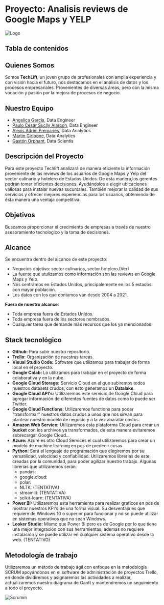 # **Proyecto: Analisis reviews de Google Maps y YELP**


![Logo](https://user-images.githubusercontent.com/65837646/224367690-15359db3-7c2e-4ee4-9bfd-347ed091df9e.jpeg)


## **Tabla de contenidos**


## **Quienes Somos**

Somos **TechLift**, un joven grupo de profesionales con amplia experiencia y con visión hacia el futuro, nos destacamos en el análisis de datos y los procesos empresariales.
Provenientes de diversas áreas, pero con la misma vocación y pasión por la mejora de procesos de negocio.

## **Nuestro Equipo**

- [Angelica García](https://github.com/hikikae), Data Engineer
- [Paulo Cesar Suclly Alarcon](https://github.com/paulox300), Data Engineer
- [Alexis Adriel Premaries](https://github.com/lexio7), Data Analytics
- [Martin Giribone](https://github.com/MartinGiribonee), Data Analytics
- [Gastón Orphant](https://github.com/GastonOrphant), Data Scientis


## **Descripción del Proyecto**

Para este proyecto Techlift analizará de manera eficiente la información proveniente de las reviews de los usuarios de Google Maps y Yelp del sector culinario y hotelero de Estados Unidos. De esta manera,los gerentes podrán tomar eficientes decisiones. Ayudándolos a elegir ubicaciones valiosas para instalar nuevas sucursales. También mejorar la calidad de sus servicios y ofrecer mejores experiencias para los usuarios, obteniendo de ésta manera una ventaja competitiva.



## **Objetivos**

Buscamos proporcionar el crecimiento de empresas a través de nuestro asesoramiento tecnologico y la toma de decisiones.


## **Alcance**

Se encuentra dentro del alcance de este proyecto:
- Negocios objetivo: sector culinarios, sector hotelero.(Ver)
- La fuente que utulizamos como información son las reviews en Google Maps y Yelp.
- Nos centramos en Estados Unidos, principalemente en los 5 estados con mayor población.
- Los datos con los que contamos van desde 2004 a 2021.
    
 **Fuera de nuestro alcance**:
- Toda empresa fuera de Estados Unidos.
- Toda empresa fuera de los sectores nombrados.
- Cualquier tarea que demande más recursos que los ya mencionados.




## **Stack tecnológico**

- **Github:** Para subir nuestro repositorio.
- **Trello:** Organización de nuestras tareas.
- **Visual Studio Code:** Software que utilizamos para trabajar de forma local en el proyecto.
- **Google Colab:** Lo utilizamos para trabajar en el proyecto de forma colaborativa y en la nube. 
- **Google Cloud Storage:** Servicio Cloud en el que subiremos todos nuestros datasets crudos, con esto generamos un **Datalake**.
- **Google Cloud API's:** Utilizaremos este servicio de Google Cloud para agregar información de diferentes fuentes de datos como lo puede ser Twitter.
- **Google Cloud Functions:** Utilizaremos functions para poder "transformar" nuestros datos crudos a unos que nos sirvan para plantear nuestro modelo de negocio y a la vez abaratar costos.
- **Amazon Web Service:** Utilizaremos esta plataforma Cloud para crear un **bucket** con los archivos ya transformados, de esta manera evitaremos sobrecargar Google Cloud...
- **Azure:** Azure es otro Cloud Services el cual utilizaremos para crear un modelo de machine learning en pos de predecir cosas 
- **Python:** Será el lenguaje de programación que elegiremos por su versatilidad, velocidad y confiabilidad.
Utilizaremos librerias de este, creadas por la comunidad, para poder agilizar nuestro trabajo.
Algunas librerias que utilizaremos serán:
    - pandas:
    - google.cloud:
    - polar:
    - NLTK: (TENTATIVA)
    - streamlit: (TENTATIVA)
    - scikit-learn: (TENTATIVA)
- **Power BI:** Utilizaremos esta herramienta para realizar graficos en pos de mostrar nuestros KPI's de una forma visual. Su desventaja es que requiere de Windows 10 o superior para funcionar y no se puede utilizar en sistemas operativos que no sean Windows.
- **Looker Studio:** Mismo que Power BI pero es de Google por lo que tiene una mejor integración con sus herramientas, ademas no requiere instalación y se puede utilizar en cualquier sistema operativo desde la web. (TENTATIVO)


## **Metodología de trabajo**

Utilizaremos un método de trabajo ágil con enfoque en la metodología SCRUM apoyándonos en el software de administración de proyectos Trello, en donde dividiremos y asignaremos las actividades a realizar, actualizaremos nuestro diagrama de Gantt y mantendremos un seguimiento a todo el proyecto.


![Scrumm](https://user-images.githubusercontent.com/65837646/224367958-d317f972-fddf-4958-b178-38675c27f1d7.jpg)


